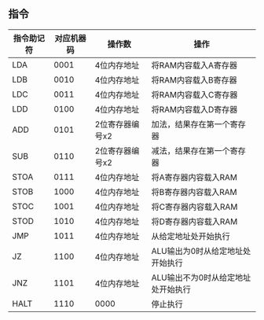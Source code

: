 ## 指令
| 指令助记符 | 对应机器码 | 操作数 | 操作 |
| -------- | -------- | --- | ------ |
| LDA | 0001 | 4位内存地址 | 将RAM内容载入A寄存器 |
| LDB | 0010 | 4位内存地址 | 将RAM内容载入B寄存器 |
| LDC | 0011 | 4位内存地址 | 将RAM内容载入C寄存器 |
| LDD | 0100 | 4位内存地址 | 将RAM内容载入D寄存器 |
| ADD | 0101 | 2位寄存器编号x2 | 加法，结果存在第一个寄存器 |
| SUB | 0110 | 2位寄存器编号x2 | 减法，结果存在第一个寄存器 |
| STOA | 0111 | 4位内存地址 | 将A寄存器内容载入RAM |
| STOB | 1000 | 4位内存地址 | 将B寄存器内容载入RAM |
| STOC | 1001 | 4位内存地址 | 将C寄存器内容载入RAM |
| STOD | 1010 | 4位内存地址 | 将D寄存器内容载入RAM |
| JMP | 1011 | 4位内存地址 | 从给定地址处开始执行 |
| JZ | 1100 | 4位内存地址 | ALU输出为0时从给定地址处开始执行 |
| JNZ | 1101 | 4位内存地址 | ALU输出不为0时从给定地址处开始执行 |
| HALT | 1110 | 0000 | 停止执行 |